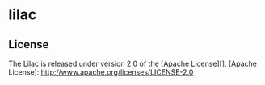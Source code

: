 lilac
=====

## License
The Lilac is released under version 2.0 of the [Apache License][].
[Apache License]: http://www.apache.org/licenses/LICENSE-2.0
